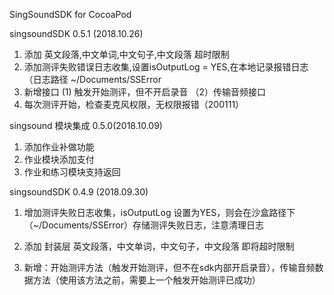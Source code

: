 SingSoundSDK for CocoaPod 

singsoundSDK 0.5.1 (2018.10.26)
1. 添加 英文段落,中文单词,中文句子,中文段落 超时限制
2. 添加测评失败错误日志收集,设置isOutputLog = YES,在本地记录报错日志（日志路径 ~/Documents/SSError
3. 新增接口 (1) 触发开始测评，但不开启录音 （2）传输音频接口
4. 每次测评开始，检查麦克风权限，无权限报错（200111）




singsound 模块集成 0.5.0(2018.10.09)

1. 添加作业补做功能
2. 作业模块添加支付
3. 作业和练习模块支持返回



singsoundSDK 0.4.9 (2018.09.30)

1. 增加测评失败日志收集，isOutputLog 设置为YES，则会在沙盒路径下（~/Documents/SSError）存储测评失败日志，注意清理日志

2. 添加 封装层 英文段落，中文单词，中文句子，中文段落 即将超时限制

3. 新增：开始测评方法（触发开始测评，但不在sdk内部开启录音），传输音频数据方法（使用该方法之前，需要上一个触发开始测评已成功）
